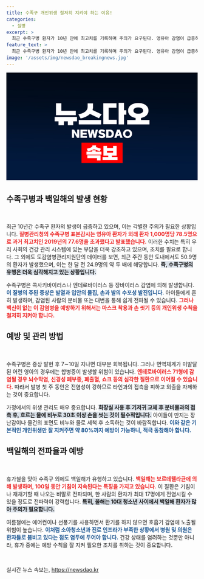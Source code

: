 ```yaml
---
title: 수족구 개인위생 철저히 지켜야 하는 이유!
categories:
  - 질병
excerpt: >
  최근 수족구병 환자가 10년 만에 최고치를 기록하며 주의가 요구된다. 영유아 감염이 급증하고 있어 손씻기 등 철저한 개인위생이 필수다. 또한, 여름철 백일해 유행이 심화되며 호흡기 감염에 대한 경계가 필요하다. 건강 관리를 소홀히 할 수 없는 시점이다.
feature_text: >
  최근 수족구병 환자가 10년 만에 최고치를 기록하며 주의가 요구된다. 영유아 감염이 급증하고 있어 손씻기 등 철저한 개인위생이 필수다. 또한, 여름철 백일해 유행이 심화되며 호흡기 감염에 대한 경계가 필요하다. 건강 관리를 소홀히 할 수 없는 시점이다.
image: '/assets/img/newsdao_breakingnews.jpg'
---
```


<p><img src="/assets/img/newsdao_breakingnews.jpg" alt="ranknews 속보" /></p>

<h2 data-ke-size="size26">수족구병과 백일해의 발생 현황</h2>

<p data-ke-size="size16">&nbsp;</p>

<p>최근 10년간 수족구 환자의 발생이 급증하고 있으며, 이는 각별한 주의가 필요한 상황입니다. <b><span style="color: #ee2323;">질병관리청의 수족구병 표본감시는 영유아 환자가 외래 환자 1,000명당 78.5명으로 과거 최고치인 2019년의 77.6명을 초과했다고 발표했습니다.</span></b> 이러한 수치는 특히 우리 사회의 건강 관리 시스템에 있는 부담을 더욱 강조하고 있으며, 조치를 필요로 합니다. 그 외에도 도감염병관리지원단의 데이터를 보면, 최근 주간 동안 도내에서도 50.9명의 환자가 발생했으며, 이는 한 달 전 24.9명의 약 두 배에 해당합니다. <b><span style="background-color: #21538527;">즉, 수족구병의 유행은 더욱 심각해지고 있는 상황입니다.</span></b></p>

<p>수족구병은 콕사키바이러스나 엔테로바이러스 등 장바이러스 감염에 의해 발생합니다. <b><span style="color: #1a5490;">이 질병의 주된 증상은 발열과 입안의 물집, 손과 발의 수포성 발진입니다.</span></b> 아이들에게 흔히 발생하며, 감염된 사람의 분비물 또는 대변을 통해 쉽게 전파될 수 있습니다. <b><span style="color: #ee2323;">그러나 백신이 없는 이 감염병을 예방하기 위해서는 마스크 착용과 손 씻기 등의 개인위생 수칙을 철저히 지켜야 합니다.</span></b></p>

<h2 data-ke-size="size26">예방 및 관리 방법</h2>

<p data-ke-size="size16">&nbsp;</p>

<p>수족구병은 증상 발현 후 7∼10일 지나면 대부분 회복됩니다. 그러나 면역체계가 미발달된 어린 영아의 경우에는 합병증이 발생할 위험이 있습니다. <b><span style="color: #ee2323;">엔테로바이러스 71형에 감염될 경우 뇌수막염, 신경성 폐부종, 폐출혈, 쇼크 등의 심각한 질환으로 이어질 수 있습니다.</span></b> 따라서 발병 첫 주 동안은 전염성이 강하므로 타인과의 접촉을 피하고 외출을 자제하는 것이 중요합니다.</p>

<p>가정에서의 위생 관리도 매우 중요합니다. <b><span style="background-color: #21538527;">화장실 사용 후 기저귀 교체 후 분비물과의 접촉 후, 흐르는 물에 비누로 30초 이상 손을 씻는 것이 필수적입니다.</span></b> 아이들이 만지는 장난감이나 물건의 표면도 비누와 물로 세척 후 소독하는 것이 바람직합니다. <b><span style="color: #1a5490;">이와 같은 기본적인 개인위생만 잘 지켜주면 약 80%까지 예방이 가능하니, 적극 동참해야 합니다.</span></b></p>

<h2 data-ke-size="size26">백일해의 전파율과 예방</h2>

<p data-ke-size="size16">&nbsp;</p>

<p>휴가철을 맞아 수족구 외에도 백일해가 유행하고 있습니다. <b><span style="color: #ee2323;">백일해는 보르데텔라균에 의해 발생하며, 100일 동안 기침이 지속된다는 특징을 가지고 있습니다.</span></b> 이 질환은 기침이나 재채기할 때 나오는 비말로 전파되며, 한 사람의 환자가 최대 17명에게 전염시킬 수 있을 정도로 전파력이 강력합니다. <b><span style="background-color: #21538527;">특히, 올해는 10대 청소년 사이에서 백일해 환자가 많아 주의가 필요합니다.</span></b></p>

<p>여름철에는 에어컨이나 선풍기를 사용하면서 환기를 하지 않으면 호흡기 감염에 노출될 위험이 높습니다. <b><span style="color: #1a5490;">이처럼 소아청소년과 진료 인프라가 부족한 상황에서 병원 및 의원은 환자들로 붐비고 있다는 점도 염두에 두어야 합니다.</span></b> 건강 상태를 염려하는 것뿐만 아니라, 휴가 중에는 예방 수칙을 잘 지켜 필요한 조치를 취하는 것이 중요합니다.</p>

<p data-ke-size="size16">&nbsp;</p>
실시간 뉴스 속보는, <a href="https://newsdao.kr" rel="dofollow">https://newsdao.kr</a>


